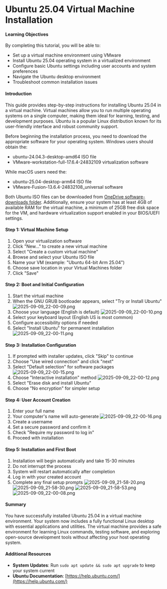 # Ubuntu 25.04 Virtual Machine Installation

#### Learning Objectives

By completing this tutorial, you will be able to:

- Set up a virtual machine environment using VMware
- Install Ubuntu 25.04 operating system in a virtualized environment
- Configure basic Ubuntu settings including user accounts and system preferences
- Navigate the Ubuntu desktop environment
- Troubleshoot common installation issues

#### Introduction

This guide provides step-by-step instructions for installing Ubuntu 25.04 in a virtual machine. Virtual machines allow
you to run multiple operating systems on a single computer, making them ideal for learning, testing, and development
purposes. Ubuntu is a popular Linux distribution known for its user-friendly interface and robust community support.

Before beginning the installation process, you need to download the appropriate software for your operating system.
Windows users should obtain the:

* ubuntu-24.04.3-desktop-amd64 ISO file
* VMware-workstation-full-17.6.4-24832109 virtualization software

While macOS users need the:

* ubuntu-25.04-desktop-arm64 ISO file
* VMware-Fusion-13.6.4-24832108_universal software

Both Ubuntu ISO files can be downloaded from [OneDrive software-downloads folder](https://mystjohns-my.sharepoint.com/:f:/g/personal/sigeras_stjohns_edu/EgvWb4dZKTRPhs_pLZiQpPEBgsJ-twMHyrGdpPT-6kjx9Q?e=Z2sPH8). Additionally, ensure your system has at
least 4GB of available RAM for the virtual machine, a minimum of 25GB free disk space for the VM, and hardware
virtualization support enabled in your BIOS/UEFI settings.

#### Step 1: Virtual Machine Setup

1. Open your virtualization software
2. Click "New..." to create a new virtual machine
3. Select "Create a custom virtual machine"
4. Browse and select your Ubuntu ISO file
5. Name your VM (example: "Ubuntu 64-bit Arm 25.04")
6. Choose save location in your Virtual Machines folder
7. Click "Save"

#### Step 2: Boot and Initial Configuration

1. Start the virtual machine
2. When the GNU GRUB bootloader appears, select "Try or Install Ubuntu"
   ![2025-09-09_22-00-09.png](images/2025-09-09_22-00-09.png)
3. Choose your language (English is default)
   ![2025-09-09_22-00-10.png](images/2025-09-09_22-00-10.png)
4. Select your keyboard layout (English US is most common)
5. Configure accessibility options if needed
6. Select "Install Ubuntu" for permanent installation
   ![2025-09-09_22-00-11.png](images/2025-09-09_22-00-11.png)

#### Step 3: Installation Configuration

1. If prompted with installer updates, click "Skip" to continue
2. Choose "Use wired connection" and click "next"
3. Select "Default selection" for software packages
   ![2025-09-09_22-00-15.png](images/2025-09-09_22-00-15.png)
4. Choose "Interactive installation" method
   ![2025-09-09_22-00-12.png](images/2025-09-09_22-00-12.png)
5. Select "Erase disk and install Ubuntu"
6. Choose "No encryption" for simpler setup

#### Step 4: User Account Creation

1. Enter your full name
2. Your computer's name will auto-generate
   ![2025-09-09_22-00-16.png](images/2025-09-09_22-00-16.png)
3. Create a username
4. Set a secure password and confirm it
5. Check "Require my password to log in"
6. Proceed with installation

#### Step 5: Installation and First Boot

1. Installation will begin automatically and take 15-30 minutes
2. Do not interrupt the process
3. System will restart automatically after completion
4. Log in with your created account
5. Complete any final setup prompts
   ![2025-09-09_21-58-20.png](images/2025-09-09_21-58-20.png)
   ![2025-09-09_21-58-30.png](images/2025-09-09_21-58-30.png)
   ![2025-09-09_21-58-53.png](images/2025-09-09_21-58-53.png)
   ![2025-09-09_22-00-08.png](images/2025-09-09_22-00-08.png)

#### Summary

You have successfully installed Ubuntu 25.04 in a virtual machine environment. Your system now includes a fully
functional Linux desktop with essential applications and utilities. The virtual machine provides a safe environment for
learning Linux commands, testing software, and exploring open-source development tools without affecting your host
operating system.

#### Additional Resources

- **System Updates**: Run `sudo apt update && sudo apt upgrade` to keep your system current
- **Ubuntu Documentation**: [https://help.ubuntu.com/](https://help.ubuntu.com/)